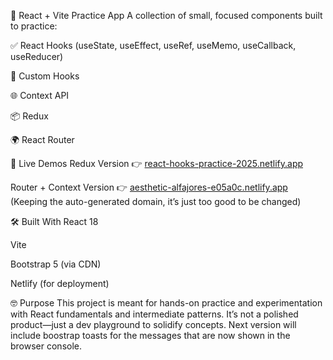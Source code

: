 🧪 React + Vite Practice App
A collection of small, focused components built to practice:

✅ React Hooks (useState, useEffect, useRef, useMemo, useCallback, useReducer)

🔁 Custom Hooks

🌐 Context API

📦 Redux

🌍 React Router

🚀 Live Demos
Redux Version
👉 [react-hooks-practice-2025.netlify.app](https://react-hooks-practice-2025.netlify.app/)

Router + Context Version
👉 [aesthetic-alfajores-e05a0c.netlify.app](https://aesthetic-alfajores-e05a0c.netlify.app/)
(Keeping the auto-generated domain, it’s just too good to be changed)

🛠️ Built With
React 18

Vite

Bootstrap 5 (via CDN)

Netlify (for deployment)

🤓 Purpose
This project is meant for hands-on practice and experimentation with React fundamentals and intermediate patterns. It’s not a polished product—just a dev playground to solidify concepts. Next version will include boostrap toasts for the messages that are now shown in the browser console.
